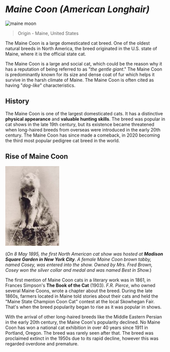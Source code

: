 # **_Maine Coon (American Longhair)_**
![maine moon](../sm47ucg7.png)
>Origin - Maine, United States

The Maine Coon is a large domesticated cat breed. One of the oldest natural breeds in North America, the breed originated in the U.S. state of Maine, where it is the official state cat.

The Maine Coon is a large and social cat, which could be the reason why it has a reputation of being referred to as "_the gentle giant_." The Maine Coon is predominantly known for its size and dense coat of fur which helps it survive in the harsh climate of Maine. The Maine Coon is often cited as having "_dog-like_" characteristics.

## History ##

The Maine Coon is one of the largest domesticated cats. It has a distinctive **physical appearance** and **valuable hunting skills**. The breed was popular in cat shows in the late 19th century, but its existence became threatened when long-haired breeds from overseas were introduced in the early 20th century. The Maine Coon has since made a comeback, in 2020 becoming the third most popular pedigree cat breed in the world.

## Rise of Maine Coon ##

![Cosey](5y3d9258.png)

(_On 8 May 1895, the first North American cat show was hosted at **Madison Square Garden in New York City**. A female Maine Coon brown tabby, named Cosey, was entered into the show. Owned by Mrs. Fred Brown, Cosey won the silver collar and medal and was named Best in Show._)

The first mention of Maine Coon cats in a literary work was in 1861, in Frances Simpson's **The Book of the Cat** (1903). _F.R. Pierce_, who owned several Maine Coons, wrote a chapter about the breed. During the late 1860s, farmers located in Maine told stories about their cats and held the "Maine State Champion Coon Cat" contest at the local Skowhegan Fair. That's when the breed popularity began to rise as it was popular in shows.

With the arrival of other long-haired breeds like the Middle Eastern Persian in the early 20th century, the Maine Coon's popularity declined. No Maine Coon has won a national cat exhibition in over 40 years since 1911 in Portland, Oregon. The breed was rarely seen after that. The breed was proclaimed extinct in the 1950s due to its rapid decline, however this was regarded overdone and premature.